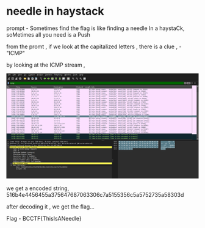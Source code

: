 # needle in haystack 

prompt - Sometimes find the flag is like finding a needle In a haystaCk, soMetimes all you need is a Push

from the promt  , if we look at the capitalized letters , there is a clue , - "ICMP"

by looking at the ICMP  stream ,

![ICMP](BearcatCTF/forensics/needle_in_a_haystack/ICMP.png)

we get a encoded string, 516b4e4456455a375647687063306c7a5155356c5a5752735a58303d

after decoding it , we get the flag...

Flag - BCCTF{ThisIsANeedle} 



